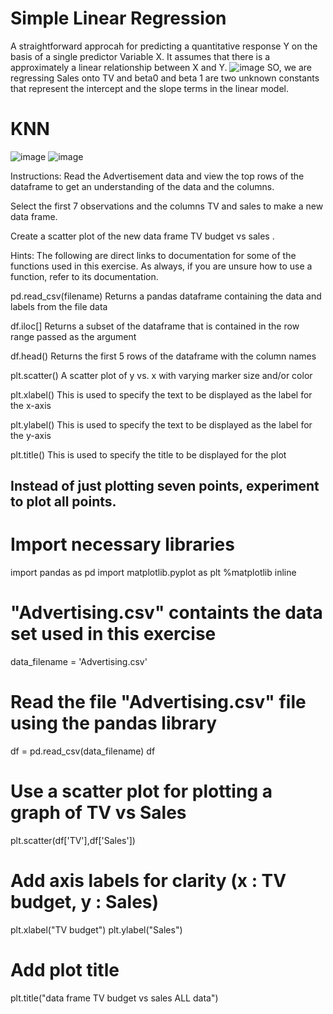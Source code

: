 # Simple Linear Regression 
A straightforward  approcah for predicting a quantitative response Y on the basis of a single predictor Variable X. 
It assumes that there is a approximately a linear relationship between X and Y. 
![image](https://github.com/user-attachments/assets/3c251531-911a-4b9c-8b61-6ddd732a780b)
 SO, we are regressing Sales onto TV and beta0 and beta 1 are two unknown constants that
 represent the intercept and the slope terms in the linear model. 



# KNN
 ![image](https://github.com/user-attachments/assets/ef8149fc-59f5-46b7-95bd-d4974cb8ed73)
![image](https://github.com/user-attachments/assets/369e778c-04e0-46f3-8209-27d858fbfb17)











Instructions:
Read the Advertisement data and view the top rows of the dataframe to get an understanding of the data and the columns.

Select the first 7 observations and the columns TV and sales  to make a new data frame.

Create a scatter plot of the new data frame TV budget vs sales .


Hints: 
The following are direct links to documentation for some of the functions used in this exercise. As always, if you are unsure how to use a function, refer to its documentation. 

pd.read_csv(filename)
 Returns a pandas dataframe containing the data and labels from the file data


df.iloc[]
Returns a subset of the dataframe that is contained in the row range passed as the argument


df.head()
Returns the first 5 rows of the dataframe with the column names


plt.scatter()
A scatter plot of y vs. x with varying marker size and/or color


plt.xlabel()
This is used to specify the text to be displayed as the label for the x-axis


plt.ylabel()
This is used to specify the text to be displayed as the label for the y-axis


plt.title()
This is used to specify the title to be displayed for the plot 




## Instead of just plotting seven points, experiment to plot all points.
# Import necessary libraries
import pandas as pd
import matplotlib.pyplot as plt
%matplotlib inline
# "Advertising.csv" containts the data set used in this exercise
data_filename = 'Advertising.csv'

# Read the file "Advertising.csv" file using the pandas library
df = pd.read_csv(data_filename)
df
# Use a scatter plot for plotting a graph of TV vs Sales
plt.scatter(df['TV'],df['Sales'])

# Add axis labels for clarity (x : TV budget, y : Sales)
plt.xlabel("TV budget")
plt.ylabel("Sales")

# Add plot title 
plt.title("data frame TV budget vs sales ALL data")
